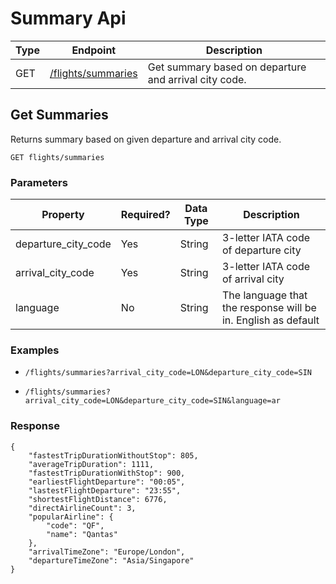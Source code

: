 # Summary Api
| Type | Endpoint                             | Description                                           |
| ---- | ------------------------------------ | ----------------------------------------------------- |
| GET  | [/flights/summaries](#get-summaries) | Get summary based on departure and arrival city code. |

## Get Summaries
Returns summary based on given departure and arrival city code.

```GET flights/summaries```

### Parameters

| Property            | Required? | Data Type | Description                                                   |
| ------------------- | --------- | --------- | ------------------------------------------------------------- |
| departure_city_code | Yes       | String    | 3-letter IATA code of departure city                          |
| arrival_city_code   | Yes       | String    | 3-letter IATA code of arrival city                            |
| language            | No        | String    | The language that the response will be in. English as default |


### Examples
  * `/flights/summaries?arrival_city_code=LON&departure_city_code=SIN`

  * `/flights/summaries?arrival_city_code=LON&departure_city_code=SIN&language=ar`

### Response
```
{
    "fastestTripDurationWithoutStop": 805,
    "averageTripDuration": 1111,
    "fastestTripDurationWithStop": 900,
    "earliestFlightDeparture": "00:05",
    "lastestFlightDeparture": "23:55",
    "shortestFlightDistance": 6776,
    "directAirlineCount": 3,
    "popularAirline": {
        "code": "QF",
        "name": "Qantas"
    },
    "arrivalTimeZone": "Europe/London",
    "departureTimeZone": "Asia/Singapore"
}
```
